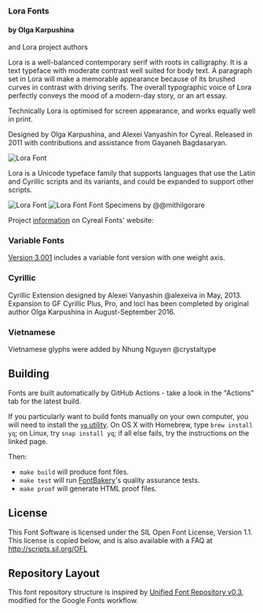 ### Lora Fonts

#### by Olga Karpushina 
and Lora project authors

Lora is a well-balanced contemporary serif with roots in calligraphy. It is a text typeface with moderate contrast well suited for body text. A paragraph set in Lora will make a memorable appearance because of its brushed curves in contrast with driving serifs. The overall typographic voice of Lora perfectly conveys the mood of a modern-day story, or an art essay.

Technically Lora is optimised for screen appearance, and works equally well in print.

Designed by Olga Karpushina, and Alexei Vanyashin for Cyreal. Released in 2011 with contributions and assistance from Gayaneh Bagdasaryan. 

![Lora Font](documentation/1.png "Lora Font by Cyreal")

Lora is a Unicode typeface family that supports 
languages that use the Latin and Cyrillic scripts and its variants, and 
could be expanded to support other scripts.

![Lora Font](documentation/2.png "Lora Font by Cyreal")
![Lora Font](documentation/3.png "Lora Font by Cyreal")
Font Specimens by @@mithilgorare

Project [information](http://www.cyreal.org/fonts/lora) on Cyreal Fonts' website:

### Variable Fonts
[Version 3.001](https://github.com/cyrealtype/Lora-Cyrillic/releases/tag/v3.001)
includes a variable font version with one weight axis.

### Cyrillic 

Cyrillic Extension designed by Alexei Vanyashin @alexeiva in May, 2013. 
Expansion to GF Cyrillic Plus, Pro, and locl has been completed by original author Olga Karpushina in August-September 2016.

### Vietnamese

Vietnamese glyphs were added by Nhung Nguyen @crystaltype

## Building

Fonts are built automatically by GitHub Actions - take a look in the "Actions" tab for the latest build.

If you particularly want to build fonts manually on your own computer, you will need to install the [`yq` utility](https://github.com/mikefarah/yq). On OS X with Homebrew, type `brew install yq`; on Linux, try `snap install yq`; if all else fails, try the instructions on the linked page.

Then:

* `make build` will produce font files.
* `make test` will run [FontBakery](https://github.com/googlefonts/fontbakery)'s quality assurance tests.
* `make proof` will generate HTML proof files.

## License

This Font Software is licensed under the SIL Open Font License, Version 1.1.
This license is copied below, and is also available with a FAQ at
http://scripts.sil.org/OFL

## Repository Layout

This font repository structure is inspired by [Unified Font Repository v0.3](https://github.com/unified-font-repository/Unified-Font-Repository), modified for the Google Fonts workflow.
